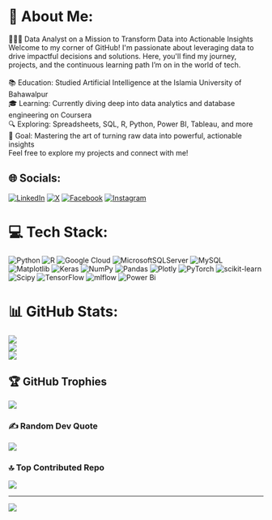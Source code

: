 # 💫 About Me:
👩🏻‍💻 Data Analyst on a Mission to Transform Data into Actionable Insights<br>Welcome to my corner of GitHub! I'm passionate about leveraging data to drive impactful decisions and solutions. Here, you'll find my journey, projects, and the continuous learning path I’m on in the world of tech.<br><br>📚 Education: Studied Artificial Intelligence at the Islamia University of Bahawalpur<br>🎓 Learning: Currently diving deep into data analytics and database engineering on Coursera<br>🔍 Exploring: Spreadsheets, SQL, R, Python, Power BI, Tableau, and more<br>🚀 Goal: Mastering the art of turning raw data into powerful, actionable insights<br>Feel free to explore my projects and connect with me!


## 🌐 Socials:
 [![LinkedIn](https://img.shields.io/badge/LinkedIn-%230077B5.svg?logo=linkedin&logoColor=white)](https://linkedin.com/in/jabran-adeel) [![X](https://img.shields.io/badge/X-black.svg?logo=X&logoColor=white)](https://x.com/jabran_adeel) [![Facebook](https://img.shields.io/badge/Facebook-%231877F2.svg?logo=Facebook&logoColor=white)](https://facebook.com/jabranadeel1) [![Instagram](https://img.shields.io/badge/Instagram-%23E4405F.svg?logo=Instagram&logoColor=white)](https://instagram.com/jabran_adeel) 

# 💻 Tech Stack:
![Python](https://img.shields.io/badge/python-3670A0?style=for-the-badge&logo=python&logoColor=ffdd54) ![R](https://img.shields.io/badge/r-%23276DC3.svg?style=for-the-badge&logo=r&logoColor=white) ![Google Cloud](https://img.shields.io/badge/GoogleCloud-%234285F4.svg?style=for-the-badge&logo=google-cloud&logoColor=white) ![MicrosoftSQLServer](https://img.shields.io/badge/Microsoft%20SQL%20Server-CC2927?style=for-the-badge&logo=microsoft%20sql%20server&logoColor=white) ![MySQL](https://img.shields.io/badge/mysql-4479A1.svg?style=for-the-badge&logo=mysql&logoColor=white) ![Matplotlib](https://img.shields.io/badge/Matplotlib-%23ffffff.svg?style=for-the-badge&logo=Matplotlib&logoColor=black) ![Keras](https://img.shields.io/badge/Keras-%23D00000.svg?style=for-the-badge&logo=Keras&logoColor=white) ![NumPy](https://img.shields.io/badge/numpy-%23013243.svg?style=for-the-badge&logo=numpy&logoColor=white) ![Pandas](https://img.shields.io/badge/pandas-%23150458.svg?style=for-the-badge&logo=pandas&logoColor=white) ![Plotly](https://img.shields.io/badge/Plotly-%233F4F75.svg?style=for-the-badge&logo=plotly&logoColor=white) ![PyTorch](https://img.shields.io/badge/PyTorch-%23EE4C2C.svg?style=for-the-badge&logo=PyTorch&logoColor=white) ![scikit-learn](https://img.shields.io/badge/scikit--learn-%23F7931E.svg?style=for-the-badge&logo=scikit-learn&logoColor=white) ![Scipy](https://img.shields.io/badge/SciPy-%230C55A5.svg?style=for-the-badge&logo=scipy&logoColor=%white) ![TensorFlow](https://img.shields.io/badge/TensorFlow-%23FF6F00.svg?style=for-the-badge&logo=TensorFlow&logoColor=white) ![mlflow](https://img.shields.io/badge/mlflow-%23d9ead3.svg?style=for-the-badge&logo=numpy&logoColor=blue) ![Power Bi](https://img.shields.io/badge/power_bi-F2C811?style=for-the-badge&logo=powerbi&logoColor=black)
# 📊 GitHub Stats:
![](https://github-readme-stats.vercel.app/api?username=jabran-adeel&theme=dark&hide_border=false&include_all_commits=false&count_private=false)<br/>
![](https://github-readme-streak-stats.herokuapp.com/?user=jabran-adeel&theme=dark&hide_border=false)<br/>
![](https://github-readme-stats.vercel.app/api/top-langs/?username=jabran-adeel&theme=dark&hide_border=false&include_all_commits=false&count_private=false&layout=compact)

## 🏆 GitHub Trophies
![](https://github-profile-trophy.vercel.app/?username=jabran-adeel&theme=radical&no-frame=false&no-bg=true&margin-w=4)

### ✍️ Random Dev Quote
![](https://quotes-github-readme.vercel.app/api?type=horizontal&theme=radical)

### 🔝 Top Contributed Repo
![](https://github-contributor-stats.vercel.app/api?username=jabran-adeel&limit=5&theme=dark&combine_all_yearly_contributions=true)

---
[![](https://visitcount.itsvg.in/api?id=jabran-adeel&icon=0&color=0)](https://visitcount.itsvg.in)

<!-- Proudly created with GPRM ( https://gprm.itsvg.in ) -->
